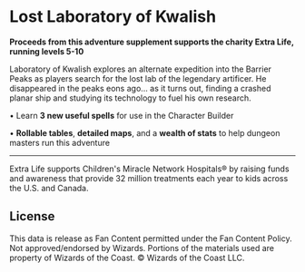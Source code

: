 # Lost Laboratory of Kwalish

**Proceeds from this adventure supplement supports the charity Extra Life, running levels 5-10**

Laboratory of Kwalish explores an alternate expedition into the Barrier Peaks as players search for the lost lab of the legendary artificer. He disappeared in the peaks eons ago… as it turns out, finding a crashed planar ship and studying its technology to fuel his own research.

• Learn **3 new useful spells** for use in the Character Builder

• **Rollable tables**, **detailed maps**, and a **wealth of stats** to help dungeon masters run this adventure

---

Extra Life supports Children's Miracle Network Hospitals® by raising funds and awareness that provide 32 million treatments each year to kids across the U.S. and Canada.

## License

This data is release as Fan Content permitted under the Fan Content Policy. Not approved/endorsed by Wizards. Portions of the materials used are property of Wizards of the Coast. © Wizards of the Coast LLC.
